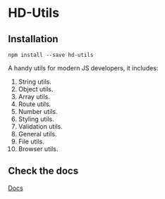 # HD-Utils

## Installation

`npm install --save hd-utils`

A handy utils for modern JS developers, it includes:

1. String utils.
2. Object utils.
3. Array utils.
4. Route utils.
5. Number utils.
6. Styling utils.
7. Validation utils.
8. General utils.
9. File utils.
10. Browser utils.

## Check the docs

[Docs](https://github.com/AhmadHddad/h-utils/blob/main/docs/modules.md)
